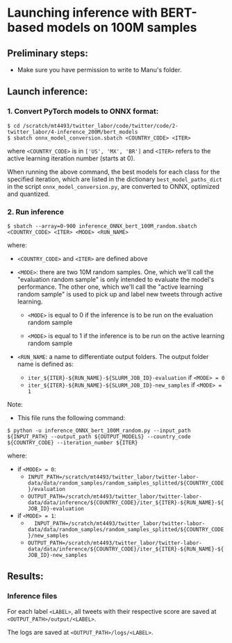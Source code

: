 # Launching inference with BERT-based models on 100M samples

## Preliminary steps:

- Make sure you have permission to write to Manu's folder.

## Launch inference:

### 1. Convert PyTorch models to ONNX format:
```
$ cd /scratch/mt4493/twitter_labor/code/twitter/code/2-twitter_labor/4-inference_200M/bert_models
$ sbatch onnx_model_conversion.sbatch <COUNTRY_CODE> <ITER>
```
where `<COUNTRY_CODE>` is in `['US', 'MX', 'BR']` and `<ITER>` refers to the active learning iteration number (starts at 0).

When running the above command, the best models for each class for the specified iteration, which are listed in the dictionary `best_model_paths_dict` in the script `onnx_model_conversion.py`, are converted to ONNX, optimized and quantized.
### 2. Run inference
```
$ sbatch --array=0-900 inference_ONNX_bert_100M_random.sbatch <COUNTRY_CODE> <ITER> <MODE> <RUN_NAME>
```

where: 
- `<COUNTRY_CODE>` and `<ITER>` are defined above 
  
- `<MODE>`: there are two 10M random samples. One, which we'll call the "evaluation random sample" is only intended to evaluate the model's performance. The other one, which we'll call the "active learning random sample" is used to pick up and label new tweets through active learning.
  - `<MODE>` is equal to 0 if the inference is to be run on the evaluation random sample
    
  - `<MODE>` is equal to 1 if the inference is to be run on the active learning random sample
    
- `<RUN_NAME`: a name to differentiate output folders. The output folder name is defined as:
    - `iter_${ITER}-${RUN_NAME}-${SLURM_JOB_ID}-evaluation` if `<MODE> = 0`
    - `iter_${ITER}-${RUN_NAME}-${SLURM_JOB_ID}-new_samples` if `<MODE> = 1`




Note: 
-  This file runs the following command: 
```
$ python -u inference_ONNX_bert_100M_random.py --input_path ${INPUT_PATH} --output_path ${OUTPUT_MODELS} --country_code ${COUNTRY_CODE} --iteration_number ${ITER}
```

where:

- if `<MODE> = 0`: 
  - `INPUT_PATH=/scratch/mt4493/twitter_labor/twitter-labor-data/data/random_samples/random_samples_splitted/${COUNTRY_CODE}/evaluation` 
  - ` OUTPUT_PATH=/scratch/mt4493/twitter_labor/twitter-labor-data/data/inference/${COUNTRY_CODE}/iter_${ITER}-${RUN_NAME}-${JOB_ID}-evaluation
`
- if `<MODE> = 1`:
    - `  INPUT_PATH=/scratch/mt4493/twitter_labor/twitter-labor-data/data/random_samples/random_samples_splitted/${COUNTRY_CODE}/new_samples`
    - `OUTPUT_PATH=/scratch/mt4493/twitter_labor/twitter-labor-data/data/inference/${COUNTRY_CODE}/iter_${ITER}-${RUN_NAME}-${JOB_ID}-new_samples`
    

## Results:

### Inference files

For each label `<LABEL>`, all tweets with their respective score are saved at `<OUTPUT_PATH>/output/<LABEL>`. 

The logs are saved at `<OUTPUT_PATH>/logs/<LABEL>`.